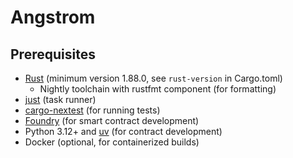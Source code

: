 # Angstrom

## Prerequisites
- [Rust](https://rustup.rs/) (minimum version 1.88.0, see `rust-version` in Cargo.toml)
  - Nightly toolchain with rustfmt component (for formatting)
- [just](https://github.com/casey/just#installation) (task runner)
- [cargo-nextest](https://nexte.st/book/installation) (for running tests)
- [Foundry](https://book.getfoundry.sh/getting-started/installation) (for smart contract development)
- Python 3.12+ and [uv](https://github.com/astral-sh/uv) (for contract development)
- Docker (optional, for containerized builds)
